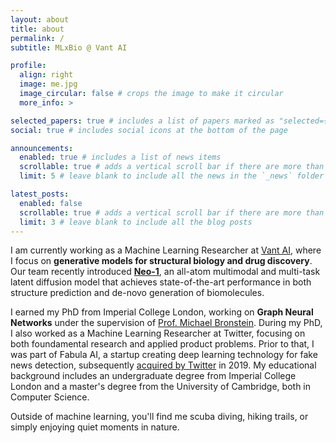 ```yaml
---
layout: about
title: about
permalink: /
subtitle: MLxBio @ Vant AI

profile:
  align: right
  image: me.jpg
  image_circular: false # crops the image to make it circular
  more_info: >

selected_papers: true # includes a list of papers marked as "selected={true}"
social: true # includes social icons at the bottom of the page

announcements:
  enabled: true # includes a list of news items
  scrollable: true # adds a vertical scroll bar if there are more than 3 news items
  limit: 5 # leave blank to include all the news in the `_news` folder

latest_posts:
  enabled: false
  scrollable: true # adds a vertical scroll bar if there are more than 3 new posts items
  limit: 3 # leave blank to include all the blog posts
---
```


I am currently working as a Machine Learning Researcher at [Vant AI](https://www.vant.ai/), where I focus on **generative models for structural biology and drug discovery**. Our team recently introduced **[Neo-1](https://www.vant.ai/neo-1)**, an all-atom multimodal and multi-task latent diffusion model that achieves state-of-the-art performance in both structure prediction and de-novo generation of biomolecules.

I earned my PhD from Imperial College London, working on **Graph Neural Networks** under the supervision of [Prof. Michael Bronstein](https://en.wikipedia.org/wiki/Michael_Bronstein). During my PhD, I also worked as a Machine Learning Researcher at Twitter, focusing on both foundamental research and applied product problems. Prior to that, I was part of Fabula AI, a startup creating deep learning technology for fake news detection, subsequently [acquired by Twitter](https://techcrunch.com/2019/06/03/twitter-bags-deep-learning-talent-behind-london-startup-fabula-ai) in 2019. My educational background includes an undergraduate degree from Imperial College London and a master's degree from the University of Cambridge, both in Computer Science.

Outside of machine learning, you'll find me scuba diving, hiking trails, or simply enjoying quiet moments in nature.
